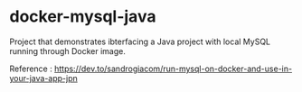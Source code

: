 # docker-mysql-java

Project that demonstrates ibterfacing a Java project with local MySQL running through Docker image.

Reference : https://dev.to/sandrogiacom/run-mysql-on-docker-and-use-in-your-java-app-jpn
